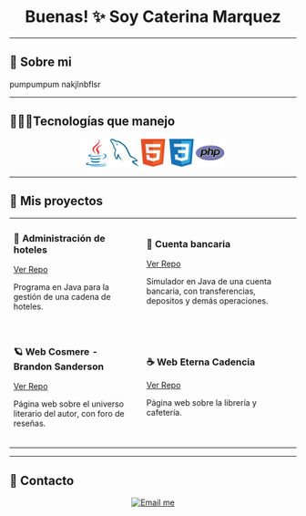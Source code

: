 <div align="center">

#  Buenas! ✨ Soy Caterina Marquez

</div>

---

## 📖 Sobre mi
pumpumpum
nakjlnbflsr 

---

## 👩🏻‍💻Tecnologías que manejo
<div align="center">
<img src="https://raw.githubusercontent.com/devicons/devicon/master/icons/java/java-original.svg" alt="Java" width="50" height="50"/><img src="https://raw.githubusercontent.com/devicons/devicon/master/icons/mysql/mysql-original.svg" alt="MySQL" width="50" height="50"/><img src="https://raw.githubusercontent.com/devicons/devicon/master/icons/html5/html5-original.svg" alt="HTML5" width="50" height="50"/><img src="https://raw.githubusercontent.com/devicons/devicon/master/icons/css3/css3-original.svg" alt="CSS3" width="50" height="50"/><img src="https://raw.githubusercontent.com/devicons/devicon/master/icons/php/php-original.svg" alt="PHP" width="50" height="50"/>
</div>


---

## 🔧 Mis proyectos
<table>
  <tr>
    <td>
      <h3><b>🏢 Administración de hoteles</b></h3>
      <a href="https://github.com/catemarquez7/proyectoAvanzada">Ver Repo</a>
      <p>Programa en Java para la gestión de una cadena de hoteles.</p>
      <br>
    </td>
     <td>
      <h3><b>🏦 Cuenta bancaria</b></h3>
       <a href="https://github.com/catemarquez7/trabajoPracticoBanco">Ver Repo</a>
       <br>
      <p>Simulador en Java de una cuenta bancaria, con transferencias, depositos y demás operaciones. </p>
       <br>
    </td>
  </tr>
  <tr>
    <td>
      <h3><b>🪐 Web Cosmere - Brandon Sanderson</b></h3>
      <a href="https://github.com/catemarquez7/cosmereBrandonSanderson">Ver Repo</a>
      <p>Página web sobre el universo literario del autor, con foro de reseñas.</p>
      <br>
    </td>
     <td>
      <h3><b>☕️ Web Eterna Cadencia</b></h3>
       <a href="https://github.com/catemarquez7/eternaCadencia">Ver Repo</a>
       <br>
      <p>Página web sobre la librería y cafetería.</p>
       <br>
    </td>
  </tr>
</table>


---

## 💌 Contacto
<div align="center"> <a href="https://mail.google.com/mail/?view=cm&fs=1&to=loumarquez149@gmail.com">
  <img src="https://img.shields.io/badge/Enviame%20un%20mail-D14836?style=for-the-badge&logo=gmail&logoColor=white" alt="Email me"/>
</a>
</div>


